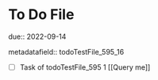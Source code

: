 # To Do File

due:: 2022-09-14

metadatafield:: todoTestFile_595_16

- [ ] Task of todoTestFile_595 1 [[Query me]]
